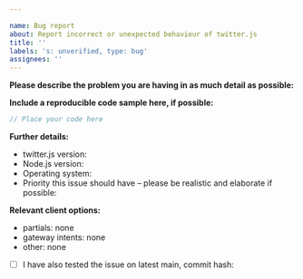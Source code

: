 ```yaml
---

name: Bug report
about: Report incorrect or unexpected behaviour of twitter.js
title: ''
labels: 's: unverified, type: bug'
assignees: ''
---
```

<!--
If you need help with discord.js installation or usage, please go to the twitter.js Discord server instead:
  https://discord.gg/naSUdZy
This issue tracker is only for bug reports and enhancement suggestions.
You won't receive any basic help here.
-->

**Please describe the problem you are having in as much detail as possible:**

**Include a reproducible code sample here, if possible:**

```js
// Place your code here
```

**Further details:**

- twitter.js version:
- Node.js version:
- Operating system:
- Priority this issue should have – please be realistic and elaborate if possible:

**Relevant client options:**

- partials: none
- gateway intents: none
- other: none

<!--
If this applies to you, please check the respective checkbox: [ ] becomes [x].
You don't have to modify the text to suit your particular situation – if you want to
elaborate, please do so in the description.
While it's not a requirement to test your issue on the main branch, it would make fixing
the problem a lot easier for us, so please do so if possible.
-->

- [ ] I have also tested the issue on latest main, commit hash:
